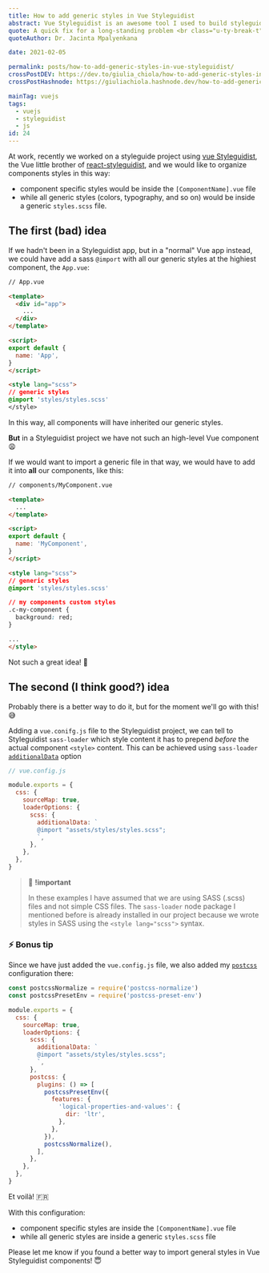 ```yaml
---
title: How to add generic styles in Vue Styleguidist
abstract: Vue Styleguidist is an awesome tool I used to build styleguides with Vue components. Here it is a way to add generic styles in all app components.
quote: A quick fix for a long-standing problem <br class="u-ty-break-t">only works for the short term.
quoteAuthor: Dr. Jacinta Mpalyenkana

date: 2021-02-05

permalink: posts/how-to-add-generic-styles-in-vue-styleguidist/
crossPostDEV: https://dev.to/giulia_chiola/how-to-add-generic-styles-in-vue-styleguidist-5d9d
crossPostHashnode: https://giuliachiola.hashnode.dev/how-to-add-generic-styles-in-vue-styleguidist

mainTag: vuejs
tags:
  - vuejs
  - styleguidist
  - js
id: 24
---
```


At work, recently we worked on a styleguide project using [vue Styleguidist](https://github.com/vue-Styleguidist/vue-Styleguidist), the Vue little brother of [react-styleguidist](https://github.com/Styleguidist/react-Styleguidist), and we would like to organize components styles in this way:

- component specific styles would be inside the `[ComponentName].vue` file
- while all generic styles (colors, typography, and so on) would be inside a generic `styles.scss` file.

## The first (bad) idea

If we hadn't been in a Styleguidist app, but in a "normal" Vue app instead, we could have add a sass `@import` with all our generic styles at the highiest component, the `App.vue`:

```html
// App.vue

<template>
  <div id="app">
    ...
  </div>
</template>

<script>
export default {
  name: 'App',
}
</script>

<style lang="scss">
// generic styles
@import 'styles/styles.scss'
</style>
```

In this way, all components will have inherited our generic styles.

**But** in a Styleguidist project we have not such an high-level Vue component 😩

If we would want to import a generic file in that way, we would have to add it into **all** our components, like this:

```html
// components/MyComponent.vue

<template>
  ...
</template>

<script>
export default {
  name: 'MyComponent',
}
</script>

<style lang="scss">
// generic styles
@import 'styles/styles.scss'

// my components custom styles
.c-my-component {
  background: red;
}

...
</style>
```

Not such a great idea! 🧐

## The second (I think good?) idea

Probably there is a better way to do it, but for the moment we'll go with this! 😅

Adding a `vue.conifg.js` file to the Styleguidist project, we can tell to Styleguidist `sass-loader` which style content it has to prepend _before_ the actual component `<style>` content. This can be achieved using `sass-loader` [`additionalData`](https://webpack.js.org/loaders/sass-loader/#additionaldata) option

```js
// vue.config.js

module.exports = {
  css: {
    sourceMap: true,
    loaderOptions: {
      scss: {
        additionalData: `
        @import "assets/styles/styles.scss";
        `,
      },
    },
  },
}
```

> 🧨 **!important**
>
> In these examples I have assumed that we are using SASS (.scss) files and not simple CSS files.
> The `sass-loader` node package I mentioned before is already installed in our project because we wrote styles in SASS using the `<style lang="scss">` syntax.

### ⚡️ Bonus tip

Since we have just added the `vue.config.js` file, we also added my [`postcss`](https://github.com/postcss/postcss) configuration there:

```js
const postcssNormalize = require('postcss-normalize')
const postcssPresetEnv = require('postcss-preset-env')

module.exports = {
  css: {
    sourceMap: true,
    loaderOptions: {
      scss: {
        additionalData: `
        @import "assets/styles/styles.scss";
        `,
      },
      postcss: {
        plugins: () => [
          postcssPresetEnv({
            features: {
              'logical-properties-and-values': {
                dir: 'ltr',
              },
            },
          }),
          postcssNormalize(),
        ],
      },
    },
  },
}
```

Et voilà! 🇫🇷

With this configuration:
- component specific styles are inside the `[ComponentName].vue` file
- while all generic styles are inside a generic `styles.scss` file

Please let me know if you found a better way to import general styles in Vue Styleguidist components! 😇
